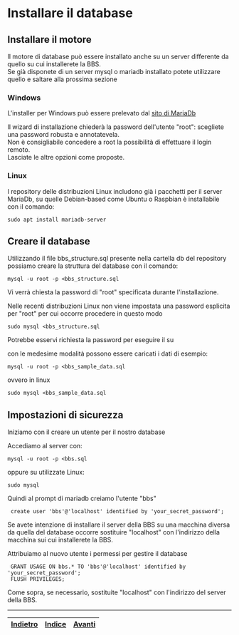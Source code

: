 # Installare il database 

## Installare il motore

Il motore di database può essere installato anche su un server differente da quello su cui installerete la BBS.  
Se già disponete di un server mysql o mariadb installato potete utilizzare quello e saltare alla prossima sezione

### Windows

L'installer per Windows può essere prelevato dal [sito di MariaDb](https://mariadb.com/downloads/#mariadb_platform)

Il wizard di installazione chiederà la password dell'utente "root": scegliete una password robusta e annotatevela.  
Non è consigliabile concedere a root la possibilità di effettuare il login remoto.  
Lasciate le altre opzioni come proposte.

### Linux

I repository delle distribuzioni Linux includono già i pacchetti per il server MariaDb, su quelle Debian-based
come Ubuntu o Raspbian è installabile con il comando:

```
sudo apt install mariadb-server
```

## Creare il database

Utilizzando il file bbs_structure.sql presente nella cartella db del repository possiamo creare la struttura del database con il comando:

```
mysql -u root -p <bbs_structure.sql
```

Vi verrà chiesta la password di "root" specificata durante l'installazione.

Nelle recenti distribuzioni Linux non viene impostata una password esplicita per "root" per cui occorre procedere in questo modo

```
sudo mysql <bbs_structure.sql
```

Potrebbe esservi richiesta la password per eseguire il su

con le medesime modalità possono essere caricati i dati di esempio:

```
mysql -u root -p <bbs_sample_data.sql
```

ovvero in linux

```
sudo mysql <bbs_sample_data.sql
```

## Impostazioni di sicurezza

Iniziamo con il creare un utente per il nostro database

Accediamo al server con: 

```
mysql -u root -p <bbs.sql
```

oppure su utilizzate Linux:

```
sudo mysql
```

Quindi al prompt di mariadb creiamo l'utente "bbs"

```
 create user 'bbs'@'localhost' identified by 'your_secret_password';
```

Se avete intenzione di installare il server della BBS su una macchina diversa da quella del database occorre
sostituire "localhost" con l'indirizzo della macchina sui cui installerete la BBS.

Attribuiamo al nuovo utente i permessi per gestire il database

```
 GRANT USAGE ON bbs.* TO 'bbs'@'localhost' identified by 'your_secret_password';
 FLUSH PRIVILEGES;
```

Come sopra, se necessario, sostituite "localhost" con l'indirizzo del server della BBS.

---

| [Indietro](intro.md) | [Indice](index.md) | [Avanti](windows.md) |
| --- | --- | --- |
